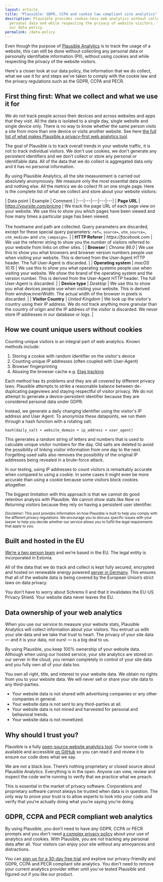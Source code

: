 ```yaml
---
layout: article
title: "Plausible: GDPR, CCPA and cookie law compliant site analytics"
description: Plausible provides cookie-less web analytics without collecting
  personal data and while respecting the privacy of website visitors. This is
  our data policy.
permalink: /data-policy
---
```

Even though the purpose of [Plausible Analytics](https://plausible.io) is to track the usage of a website, this can still be done without collecting any personal data or personally identifiable information (PII), without using cookies and while respecting the privacy of the website visitors.

Here's a closer look at our data policy, the information that we do collect, what we use it for and steps we've taken to comply with the cookie law and the privacy regulations such as the GDPR, CCPA and PECR.

## First thing first: What we collect and what we use it for

We do not track people across their devices and across websites and apps that they visit. All the data is isolated to a single day, single website and single device only. There is no way to know whether the same person visits a site from more than one device or visits another website. See here [the full list of what makes Plausible a privacy-first web analytics tool](https://plausible.io/privacy-focused-web-analytics).

The goal of Plausible is to track overall trends in your website traffic, it is not to track individual visitors. We don't use cookies, we don't generate any persistent identifiers and we don’t collect or store any personal or identifiable data. All of the data that we do collect is aggregated data only and it has no personal information.

By using Plausible Analytics, all the site measurement is carried out absolutely anonymously. We measure only the most essential data points and nothing else. All the metrics we do collect fit on one single page. Here is the complete list of what we collect and store about your website visitors:

  | Data point | Example | Comment |
  |---|---|---|---|---|
  | **Page URL** | _https://yoursite.com/pricing_ | We track the page URL of each page view on your website. We use this to show you which pages have been viewed and how many times a particular page has been viewed. <br /><br />The hostname and path are collected. Query parameters are discarded, except for these special query parameters: `ref=`, `source=`, `utm_source=`, `utm_medium=` and `utm_campaign=`. |
  | **HTTP Referer** | _https://facebook.com_ | We use the referrer string to show you the number of visitors referred to your website from links on other sites. |
  | **Browser** | _Chrome 86.0_ | We use this to show you what browsers and browser version numbers people use when visiting your website. This is derived from the User-Agent HTTP header. The full User-Agent is discarded. |
  | **Operating system** | _macOS 10.15_ | We use this to show you what operating systems people use when visiting your website. We show the brand of the operating system and the version number. This is derived from the User-Agent HTTP header. The full User-Agent is discarded. |
  | **Device type**  | _Desktop_ | We use this to show you what devices people use when visiting your website. This is derived from window.innerWidth. The actual width of the browser in pixels is discarded. |
  | **Visitor Country**  | _United Kingdom_ | We look up the visitor's country using their IP address. We do not track anything more granular than the country of origin and the IP address of the visitor is discarded. We never store IP addresses in our database or logs. |

## How we count unique users without cookies

Counting unique visitors is an integral part of web analytics. Known methods include:
1. Storing a cookie with random identifier on the visitor's device
2. Counting unique IP addresses (often coupled with User-Agent)
3. Browser fingerprinting
4. Abusing the browser cache e.g. [Etag tracking](https://www.futurehosting.com/blog/etags-allow-tracking-without-cookies/)

Each method has its problems and they are all covered by different privacy laws. Plausible attempts to strike a reasonable balance between de-duplicating pageviews and staying respectful of visitor privacy. We do not attempt to generate a device-persistent identifier because they are considered personal data under GDPR.

Instead, we generate a daily changing identifier using the visitor's IP address and User Agent. To anonymize these datapoints, we run them through a hash function with a rotating salt.

```
hash(daily_salt + website_domain + ip_address + user_agent)
```

This generates a random string of letters and numbers that is used to calculate unique visitor numbers for the day. Old salts are deleted to avoid the possibility of linking visitor information from one day to the next. Forgetting used salts also removes the possibility of the original IP addresses being revealed in a brute-force attack.

In our testing, using IP addresses to count visitors is remarkably accurate when compared to using a cookie. In some cases it might even be more accurate than using a cookie because some visitors block cookies altogether.

The biggest limitation with this approach is that we cannot do good retention analysis with Plausible. We cannot show stats like _New vs Returning visitors_ because they rely on having a persistent user identifier.

<small>_Disclaimer:_ This post provides information on how Plausible is built to help you comply with the different privacy regulations. We encourage you to discuss specific issues with your lawyer to help you decide whether our service allows you to fulfill the legal requirements that apply to you.</small>

## Built and hosted in the EU

[We’re a two person team](https://plausible.io/about) and we’re based in the EU. The legal entity is incorporated in Estonia.

All of the data that we do track and collect is kept fully secured, encrypted and hosted on renewable energy powered [server in Germany](https://plausible.io/blog/made-in-eu). This ensures that all of the website data is being covered by the European Union’s strict laws on data privacy.

You don’t have to worry about Schrems II and that it invalidates the EU-US Privacy Shield. Your website data never leaves the EU.

## Data ownership of your web analytics

When you use our service to measure your website stats, Plausible Analytics will collect information about your visitors. You entrust us with your site data and we take that trust to heart. The privacy of your site data — and it is your data, not ours! — is a big deal to us.

By using Plausible, you keep 100% ownership of your website data. Although when using our hosted service, your site analytics are stored on our server in the cloud, you remain completely in control of your site data and you fully own all of your data too.

You own all right, title, and interest to your website data. We obtain no rights from you to your website data. We will never sell or share your site data to any third-parties.

* Your website data is not shared with advertising companies or any other companies in general.
* Your website data is not sent to any third-parties at all.
* Your website data is not mined and harvested for personal and behavioral trends.
* Your website data is not monetized.

## Why should I trust you?

Plausible is a fully [open-source website analytics tool](https://plausible.io/open-source-website-analytics). Our source code is available and accessible [on GitHub](https://github.com/plausible/analytics/) so you can read it and review it to ensure our code does what we say.

We are not a black box. There’s nothing proprietary or closed source about Plausible Analytics. Everything is in the open. Anyone can view, review and inspect the code we’re running to verify that we practice what we preach.

This is essential in the market of privacy software. Corporations and proprietary software cannot always be trusted when data is in question. The only way to prove your trust is to allow experts to look into your code and verify that you’re actually doing what you’re saying you’re doing.

## GDPR, CCPA and PECR compliant web analytics

By using Plausible, you don't need to have any GDPR, CCPA or PECR prompts and you don't need [a complex privacy policy](https://plausible.io/blog/privacy-policy-page) about your use of analytics and cookies. With Plausible, you are not tracking any personal data after all. Your visitors can enjoy your site without any annoyances and distractions.

You can [sign up for a 30-day free trial](https://plausible.io/register) and explore our privacy-friendly and GDPR, CCPA and PECR compliant site analytics. You don't need to remove your current analytics provider either until you've tested Plausible and figured out if you like our product.
